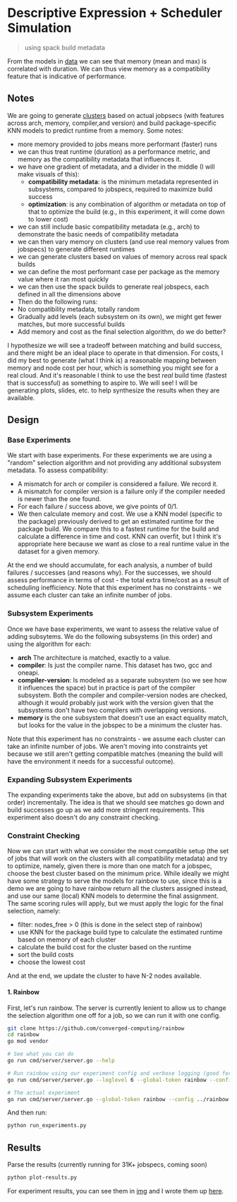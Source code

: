 # Descriptive Expression + Scheduler Simulation

> using spack build metadata

From the models in [data](data) we can see that memory (mean and max) is correlated with duration. We can thus view memory as a compatibility feature that is indicative of performance.

## Notes

We are going to generate [clusters](data/clusters) based on actual jobpsecs (with features across arch, memory, compiler,and version) and build package-specific KNN models to predict runtime from a memory. Some notes:

- more memory provided to jobs means more performant (faster) runs
- we can thus treat runtime (duration) as a performance metric, and memory as the compatibility metadata that influences it.
- we have one gradient of metadata, and a divider in the middle (I will make visuals of this):
  - **compatibility metadata**: is the minimum metadata represented in subsystems, compared to jobspecs, required to maximize build success
  - **optimization**: is any combination of algorithm or metadata on top of that to optimize the build (e.g., in this experiment, it will come down to lower cost)
- we can still include basic compatibility metadata (e.g., arch) to demonstrate the basic needs of compatibility metadata
- we can then vary memory on clusters (and use real memory values from jobspecs) to generate different runtimes
- we can generate clusters based on values of memory across real spack builds
- we can define the most performant case per package as the memory value where it ran most quickly
- we can then use the spack builds to generate real jobspecs, each defined in all the dimensions above
- Then do the following runs:
 - No compatibility metadata, totally random
 - Gradually add levels (each subsystem on its own), we might get fewer matches, but more successful builds
 - Add memory and cost as the final selection algorithm, do we do better?
 
I hypothesize we will see a tradeoff between matching and build success, and there might be an ideal place to operate in that dimension. For costs, I did my best to generate (what I think is) a reasonable mapping between memory and node cost per hour, which is something you might see for a real cloud. And it's reasonable I think to use the best *real* build time (fastest that is successful) as something to aspire to. We will see! I will be generating plots, slides, etc. to help synthesize the results when they are available.

## Design

### Base Experiments

We start with base experiments. For these experiments we are using a "random" selection algorithm and not providing any additional subsystem metadata. To assess compatibility:

- A mismatch for arch or compiler is considered a failure. We record it.
- A mismatch for compiler version is a failure only if the compiler needed is newer than the one found.
- For each failure / success above, we give points of 0/1.
- We then calculate memory and cost. We use a KNN model (specific to the package) previously derived to get an estimated runtime for the package build. We compare this to a fastest runtime for the build and calculate a difference in time and cost. KNN can overfit, but I think it's appropriate here because we want as close to a real runtime value in the dataset for a given memory.

At the end we should accumulate, for each analysis, a number of build failures / successes (and reasons why). For the successes, we should assess performance in terms of cost - the total extra time/cost as a result of scheduling inefficiency.
Note that this experiment has no constraints - we assume each cluster can take an infinite number of jobs.

### Subsystem Experiments

Once we have base experiments, we want to assess the relative value of adding subsytems. We do the following subsystems (in this order) and using the algorithm for each:

- **arch** The architecture is matched, exactly to a value.
- **compiler**: Is just the compiler name. This dataset has two, gcc and oneapi.
- **compiler-version**: Is modeled as a separate subsystem (so we see how it influences the space) but in practice is part of the compiler subsystem. Both the compiler and compiler-version nodes are checked, although it would probably just work with the version given that the subsystems don't have two compilers with overlapping versions.
- **memory** is the one subsystem that doesn't use an exact equality match, but looks for the value in the jobspec to be a minimum the cluster has.

Note that this experiment has no constraints - we assume each cluster can take an infinite number of jobs. We aren't moving into constraints yet because we still aren't getting compatible matches (meaning the build will have the environment it needs for a successful outcome).


### Expanding Subsystem Experiments

The expanding experiments take the above, but add on subsystems (in that order) incrementally. The idea is that we should see matches go down and build successes go up as we add more stringent requirements. This experiment also doesn't do any constraint checking.

### Constraint Checking

Now we can start with what we consider the most compatible setup (the set of jobs that will work on the clusters with all compatibility metadata) and try to optimize, namely, given there is more than one match for a jobspec, choose the best cluster based on the minimum price. While ideally we might have some strategy to serve the models for rainbow to use, since this is a demo we are going to have rainbow return all the clusters assigned instead, and use our same (local) KNN models to determine the final assignment. The same scoring rules will apply, but we must apply the logic for the final selection, namely:

- filter: nodes_free > 0 (this is done in the select step of rainbow)
- use KNN for the package build type to calculate the estimated runtime based on memory of each cluster
- calculate the build cost for the cluster based on the runtime
- sort the build costs
- choose the lowest cost

And at the end, we update the cluster to have N-2 nodes available.

#### 1. Rainbow

First, let's run rainbow. The server is currently lenient to allow us to change the selection algorithm one off for a job, so we can run it with one config.

```bash
git clone https://github.com/converged-computing/rainbow
cd rainbow
go mod vendor

# See what you can do
go run cmd/server/server.go --help

# Run rainbow using our experiment config and verbose logging (good for testing)
go run cmd/server/server.go --loglevel 6 --global-token rainbow --config ../rainbow-config.yaml --testing

# The actual experiment
go run cmd/server/server.go --global-token rainbow --config ../rainbow-config.yaml
```

And then run:

```bash
python run_experiments.py
```

## Results

Parse the results (currently running for 31K+ jobspecs, coming soon)

```bash
python plot-results.py
```

For experiment results, you can see them in [img](img) and I wrote them up [here](here).
